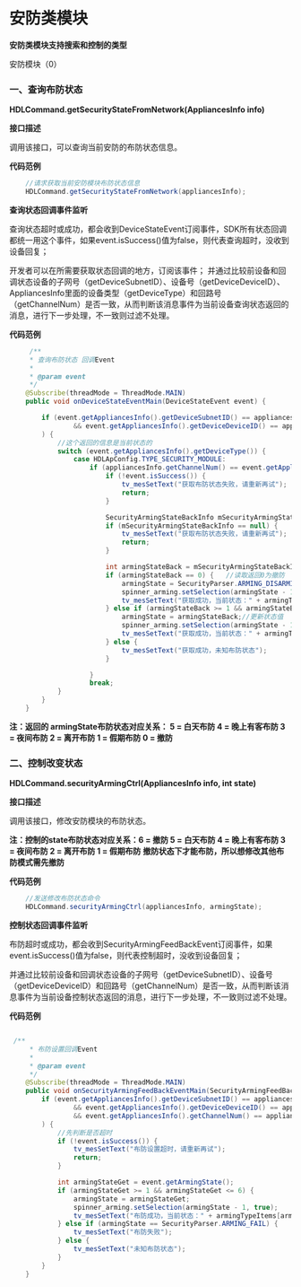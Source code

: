 # 安防类模块

**安防类模块支持搜索和控制的类型**

安防模块（0） 


### 一、查询布防状态

**HDLCommand.getSecurityStateFromNetwork(AppliancesInfo info)**

**接口描述**

调用该接口，可以查询当前安防的布防状态信息。

**代码范例**

```java
    //请求获取当前安防模块布防状态信息
    HDLCommand.getSecurityStateFromNetwork(appliancesInfo);
```

**查询状态回调事件监听**

查询状态超时或成功，都会收到DeviceStateEvent订阅事件，SDK所有状态回调都统一用这个事件，如果event.isSuccess()值为false，则代表查询超时，没收到设备回复；

开发者可以在所需要获取状态回调的地方，订阅该事件；
并通过比较前设备和回调状态设备的子网号（getDeviceSubnetID）、设备号（getDeviceDeviceID）、AppliancesInfo里面的设备类型（getDeviceType）和回路号（getChannelNum）是否一致，从而判断该消息事件为当前设备查询状态返回的消息，进行下一步处理，不一致则过滤不处理。



**代码范例**
```java
     /**
     * 查询布防状态 回调Event
     *
     * @param event
     */
    @Subscribe(threadMode = ThreadMode.MAIN)
    public void onDeviceStateEventMain(DeviceStateEvent event) {

        if (event.getAppliancesInfo().getDeviceSubnetID() == appliancesInfo.getDeviceSubnetID()
                && event.getAppliancesInfo().getDeviceDeviceID() == appliancesInfo.getDeviceDeviceID()
        ) {
            //这个返回的信息是当前状态的
            switch (event.getAppliancesInfo().getDeviceType()) {
                case HDLApConfig.TYPE_SECURITY_MODULE:
                    if (appliancesInfo.getChannelNum() == event.getAppliancesInfo().getChannelNum()) {
                        if (!event.isSuccess()) {
                            tv_mesSetText("获取布防状态失败，请重新再试");
                            return;
                        }

                        SecurityArmingStateBackInfo mSecurityArmingStateBackInfo = new SecurityArmingStateBackInfo(event.getAppliancesInfo().getArrCurState());
                        if (mSecurityArmingStateBackInfo == null) {
                            tv_mesSetText("获取布防状态失败，请重新再试");
                            return;
                        }

                        int armingStateBack = mSecurityArmingStateBackInfo.getArmingState();
                        if (armingStateBack == 0) {   //读取返回0为撤防
                            armingState = SecurityParser.ARMING_DISARMING;
                            spinner_arming.setSelection(armingState - 1, true);
                            tv_mesSetText("获取成功，当前状态：" + armingTypeItems[armingState - 1]);
                        } else if (armingStateBack >= 1 && armingStateBack <= 6) {
                            armingState = armingStateBack;//更新状态值
                            spinner_arming.setSelection(armingState - 1, true);
                            tv_mesSetText("获取成功，当前状态：" + armingTypeItems[armingState - 1]);
                        } else {
                            tv_mesSetText("获取成功，未知布防状态");
                        }

                    }
                    break;
            }
        }
    }

```

**注：返回的 armingState布防状态对应关系： 5 = 白天布防 4 = 晚上有客布防 3 = 夜间布防 2 = 离开布防 1 = 假期布防  0 = 撤防**

### 二、控制改变状态

**HDLCommand.securityArmingCtrl(AppliancesInfo info, int state)**

**接口描述**

调用该接口，修改安防模块的布防状态。

**注：控制的state布防状态对应关系：6 = 撤防 5 = 白天布防 4 = 晚上有客布防 3 = 夜间布防 2 = 离开布防 1 = 假期布防**
    **撤防状态下才能布防，所以想修改其他布防模式需先撤防**

**代码范例**

```java
    //发送修改布防状态命令 
    HDLCommand.securityArmingCtrl(appliancesInfo, armingState);

```

**控制状态回调事件监听**

布防超时或成功，都会收到SecurityArmingFeedBackEvent订阅事件，如果event.isSuccess()值为false，则代表控制超时，没收到设备回复；

并通过比较前设备和回调状态设备的子网号（getDeviceSubnetID）、设备号（getDeviceDeviceID）和回路号（getChannelNum）是否一致，从而判断该消息事件为当前设备控制状态返回的消息，进行下一步处理，不一致则过滤不处理。

**代码范例**
```java

 /**
     * 布防设置回调Event
     *
     * @param event
     */
    @Subscribe(threadMode = ThreadMode.MAIN)
    public void onSecurityArmingFeedBackEventMain(SecurityArmingFeedBackEvent event) {
        if (event.getAppliancesInfo().getDeviceSubnetID() == appliancesInfo.getDeviceSubnetID()
                && event.getAppliancesInfo().getDeviceDeviceID() == appliancesInfo.getDeviceDeviceID()
                && event.getAppliancesInfo().getChannelNum() == appliancesInfo.getChannelNum()
        ) {
            //先判断是否超时
            if (!event.isSuccess()) {
                tv_mesSetText("布防设置超时，请重新再试");
                return;
            }

            int armingStateGet = event.getArmingState();
            if (armingStateGet >= 1 && armingStateGet <= 6) {
                armingState = armingStateGet;
                spinner_arming.setSelection(armingState - 1, true);
                tv_mesSetText("布防成功，当前状态：" + armingTypeItems[armingState - 1]);
            } else if (armingState == SecurityParser.ARMING_FAIL) {
                tv_mesSetText("布防失败");
            } else {
                tv_mesSetText("未知布防状态");
            }
        }
    }

```